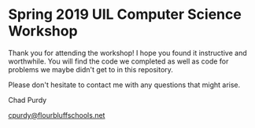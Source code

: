 # Spring 2019 UIL Computer Science Workshop

Thank you for attending the workshop! I hope you found it instructive and worthwhile.  You will find the code we completed as well as code for problems we maybe didn't get to in this repository.

Please don't hesitate to contact me with any questions that might arise.

Chad Purdy

cpurdy@flourbluffschools.net
